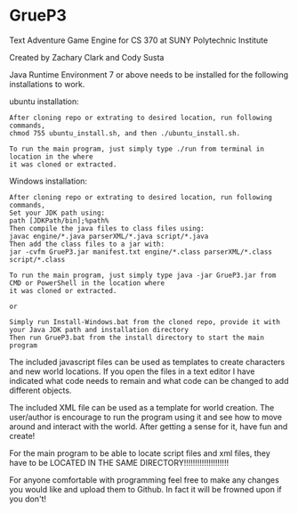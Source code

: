# GrueP3
Text Adventure Game Engine for CS 370 at SUNY Polytechnic Institute

Created by Zachary Clark and Cody Susta


Java Runtime Environment 7 or above needs to be installed for the following installations to work.


ubuntu installation:

	After cloning repo or extrating to desired location, run following commands,
	chmod 755 ubuntu_install.sh, and then ./ubuntu_install.sh.

	To run the main program, just simply type ./run from terminal in location in the where
	it was cloned or extracted.

Windows installation:

	After cloning repo or extrating to desired location, run following commands,
	Set your JDK path using:
	path [JDKPath/bin];%path%
	Then compile the java files to class files using:
	javac engine/*.java parserXML/*.java script/*.java
	Then add the class files to a jar with:
	jar -cvfm GrueP3.jar manifest.txt engine/*.class parserXML/*.class script/*.class
	
	To run the main program, just simply type java -jar GrueP3.jar from CMD or PowerShell in the location where
	it was cloned or extracted.

	or

	Simply run Install-Windows.bat from the cloned repo, provide it with your Java JDK path and installation directory
	Then run GrueP3.bat from the install directory to start the main program

The included javascript files can be used as templates to create characters and new world locations. If you open the files in a text editor I have indicated what code needs to remain and what code can be changed to add different objects. 

The included XML file can be used as a template for world creation. The user/author is encourage to run the program using it and see how to move around and interact with the world. After getting a sense for it, have fun and create! 

For the main program to be able to locate script files and xml files, they have to be LOCATED IN THE SAME DIRECTORY!!!!!!!!!!!!!!!!!!!!

For anyone comfortable with programming feel free to make any changes you would like and upload them to Github.
In fact it will be frowned upon if you don't!

